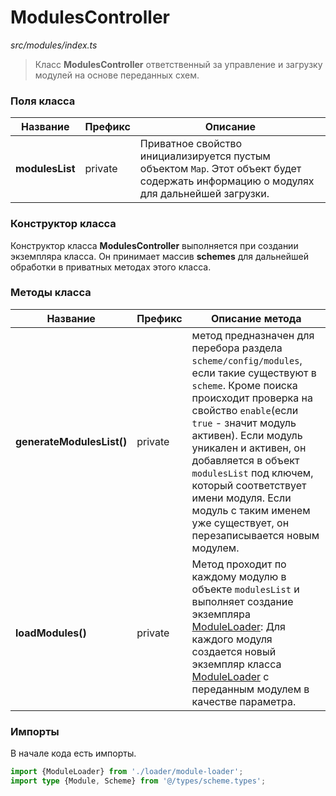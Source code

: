 # ModulesController

_src/modules/index.ts_

> Класс **ModulesController** ответственный за управление и загрузку модулей на основе переданных схем.

### Поля класса

| Название        | Префикс  | Описание                                                                                                                             |
|-----------------|----------|--------------------------------------------------------------------------------------------------------------------------------------|
| **modulesList** | private  | Приватное свойство инициализируется пустым объектом `Map`. Этот объект будет содержать информацию о модулях для дальнейшей загрузки. |

### Конструктор класса

Конструктор класса **ModulesController** выполняется при создании экземпляра класса. Он принимает массив **schemes** для дальнейшей обработки в приватных методах этого класса.

### Методы класса

| Название                  | Префикс  | Описание метода                                                                                                                                                                                                                                                                                                                                                                                    |
|---------------------------|----------|----------------------------------------------------------------------------------------------------------------------------------------------------------------------------------------------------------------------------------------------------------------------------------------------------------------------------------------------------------------------------------------------------|
| **generateModulesList()** | private  | метод предназначен для перебора раздела `scheme/config/modules`, если такие существуют в `scheme`. Кроме поиска происходит проверка на свойство `enable`(если `true` - значит модуль активен). Если модуль уникален и активен, он добавляется в объект `modulesList` под ключем, который соответствует имени модуля. Если модуль с таким именем уже существует, он перезаписывается новым модулем. |
| **loadModules()**         | private  | Метод проходит по каждому модулю в объекте `modulesList` и выполняет создание экземпляра [ModuleLoader](loader/MODULELOADER.md): Для каждого модуля создается новый экземпляр класса [ModuleLoader](loader/MODULELOADER.md) с переданным модулем в качестве параметра.                                                                                                                             |

### Импорты

В начале кода есть импорты.

```ts
import {ModuleLoader} from './loader/module-loader';
import type {Module, Scheme} from '@/types/scheme.types';
```

